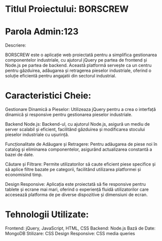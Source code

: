 # Titlul Proiectului: BORSCREW
# Parola Admin:123
Descriere:

BORSCREW este o aplicație web proiectată pentru a simplifica gestionarea componentelor industriale, cu ajutorul jQuery pe partea de frontend și Node.js pe partea de backend. Această platformă servește ca un centru pentru găzduirea, adăugarea și retragerea pieselor industriale, oferind o soluție eficientă pentru angajatii din sectorul industrial.

# Caracteristici Cheie:
Gestionare Dinamică a Pieselor:
Utilizeaza jQuery pentru a crea o interfață dinamică și responsive pentru gestionarea pieselor industriale.

Backend Node.js:
Backend-ul, cu ajutorul Node.js, asigură un mediu de server scalabil și eficient, facilitând găzduirea și modificarea stocului pieselor industriale cu ușurință.

Funcționalitate de Adăugare și Retragere:
Pentru adăugarea de piese noi în catalog și eliminarea componentelor, asigurând actualizarea constantă a bazei de date.

Căutare și Filtrare:
Permite utilizatorilor să caute eficient piese specifice și să aplice filtre bazate pe categorii, facilitând utilizarea platformei și economisind timp.

Design Responsive:
Aplicația este proiectată să fie responsive pentru tablete și ecrane mai mari, oferind o experiență fluidă utilizatorilor care accesează platforma de pe diverse dispozitive și dimensiuni de ecran.

# Tehnologii Utilizate:
Frontend: jQuery, JavaScript, HTML, CSS
Backend: Node.js
Bază de Date: MongoDB
Stilizare: CSS
Design Responsive: CSS media queries

